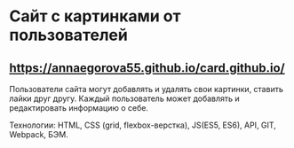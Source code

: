 # Сайт с картинками от пользователей
## https://annaegorova55.github.io/card.github.io/

Пользователи сайта могут добавлять и удалять свои картинки, ставить лайки друг другу. Каждый пользователь может добавлять и редактировать информацию о себе.

Технологии: HTML, CSS (grid, flexbox-верстка), JS(ES5, ES6), API, GIT, Webpack, БЭМ. 
